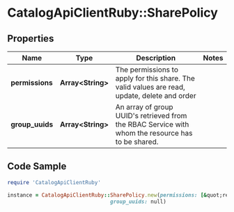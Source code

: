 # CatalogApiClientRuby::SharePolicy

## Properties

Name | Type | Description | Notes
------------ | ------------- | ------------- | -------------
**permissions** | **Array&lt;String&gt;** | The permissions to apply for this share. The valid values are read, update, delete and order | 
**group_uuids** | **Array&lt;String&gt;** | An array of group UUID&#39;s retrieved from the RBAC Service with whom the resource has to be shared. | 

## Code Sample

```ruby
require 'CatalogApiClientRuby'

instance = CatalogApiClientRuby::SharePolicy.new(permissions: [&quot;read&quot;,&quot;update&quot;,&quot;delete&quot;,&quot;order&quot;],
                                 group_uuids: null)
```


